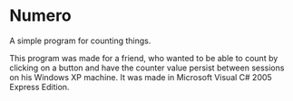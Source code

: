 # Numero

A simple program for counting things.

This program was made for a friend, who wanted to be able to count by clicking on a button and have the counter value persist between sessions on his Windows XP machine. It was made in Microsoft Visual C# 2005 Express Edition.
